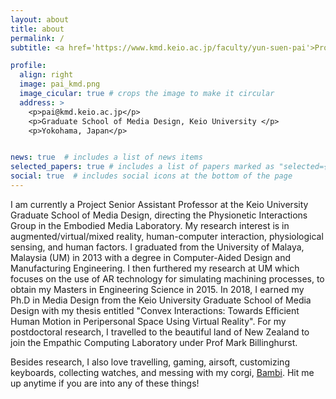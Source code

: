 ```yaml
---
layout: about
title: about
permalink: /
subtitle: <a href='https://www.kmd.keio.ac.jp/faculty/yun-suen-pai'>Project Senior Assistant Professor</a>.

profile:
  align: right
  image: pai_kmd.png
  image_cicular: true # crops the image to make it circular
  address: >
    <p>pai@kmd.keio.ac.jp</p>
    <p>Graduate School of Media Design, Keio University </p>
    <p>Yokohama, Japan</p>


news: true  # includes a list of news items
selected_papers: true # includes a list of papers marked as "selected={true}"
social: true  # includes social icons at the bottom of the page
---
```


I am currently a Project Senior Assistant Professor at the Keio University Graduate School of Media Design, directing the Physionetic Interactions Group in the Embodied Media Laboratory. My research interest is in augmented/virtual/mixed reality, human-computer interaction, physiological sensing, and human factors. I graduated from the University of Malaya, Malaysia (UM) in 2013 with a degree in Computer-Aided Design and Manufacturing Engineering. I then furthered my research at UM which focuses on the use of AR technology for simulating machining processes, to obtain my Masters in Engineering Science in 2015. In 2018, I earned my Ph.D in Media Design from the Keio University Graduate School of Media Design with my thesis entitled "Convex Interactions: Towards Efficient Human Motion in Peripersonal Space Using Virtual Reality". For my postdoctoral research, I travelled to the beautiful land of New Zealand to join the Empathic Computing Laboratory under Prof Mark Billinghurst.

Besides research, I also love travelling, gaming, airsoft, customizing keyboards, collecting watches, and messing with my corgi, <a href='https://www.instagram.com/hci.with.bambi/?igshid=YmMyMTA2M2Y%3D'>Bambi</a>. Hit me up anytime if you are into any of these things!


